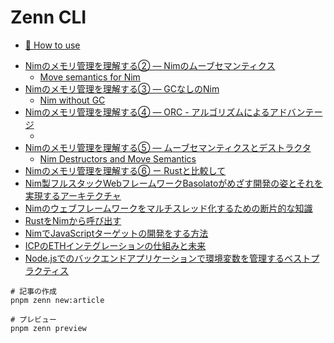 # Zenn CLI

* [📘 How to use](https://zenn.dev/zenn/articles/zenn-cli-guide)

- [Nimのメモリ管理を理解する② ― Nimのムーブセマンティクス](./articles/af2b2b9f8fd890.md)
  - [Move semantics for Nim](./translate-sources/Move-semantics-for-Nim.md)
- [Nimのメモリ管理を理解する③ ― GCなしのNim](./articles/0dcbc08aed1a25.md)
  - [Nim without GC](./translate-sources/Nim-without-GC.md)
- [Nimのメモリ管理を理解する④ ― ORC - アルゴリズムによるアドバンテージ](./articles/efffa86d9177b1.md)
  - [](./translate-sources/ORC%20-%20Vorsprung%20durch%20Algorithmen.md)
- [Nimのメモリ管理を理解する⑤ ― ムーブセマンティクスとデストラクタ](./articles/92bdd7afe1fc29.md)
  - [Nim Destructors and Move Semantics](./translate-sources/Nim%20Destructors%20and%20Move%20Semantics.md)
- [Nimのメモリ管理を理解する⑥ ー Rustと比較して](./articles/d17f07bd973c6b.md)
- [Nim製フルスタックWebフレームワークBasolatoがめざす開発の姿とそれを実現するアーキテクチャ](./articles/0e2dca3e13fcf5.md)
- [Nimのウェブフレームワークをマルチスレッド化するための断片的な知識](./articles/354a8873832a12.md)
- [RustをNimから呼び出す](./articles/3db2134ff88763.md)
- [NimでJavaScriptターゲットの開発をする方法](./articles/d935a9205edf55.md)
- [ICPのETHインテグレーションの仕組みと未来](./articles//1b79a67341e477.md)
- [Node.jsでのバックエンドアプリケーションで環境変数を管理するベストプラクティス](./articles/42298ff36f7e4b.md)

```
# 記事の作成
pnpm zenn new:article

# プレビュー
pnpm zenn preview
```
